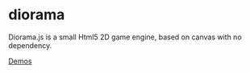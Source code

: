 # diorama
Diorama.js is a small Html5 2D game engine, based on canvas with no dependency.

[Demos](https://gitlab.com/teabo/Diorama)
